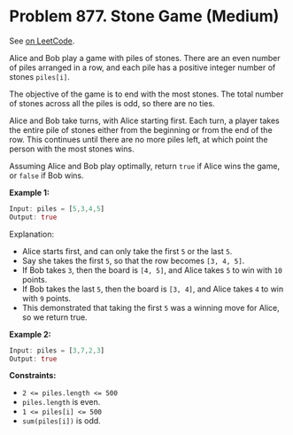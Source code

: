 Problem 877. Stone Game (Medium)
================================

See [on LeetCode](https://leetcode.com/problems/stone-game/).

Alice and Bob play a game with piles of stones. There are an even number of piles arranged in a row, and each pile has a positive integer number of stones `piles[i]`.

The objective of the game is to end with the most stones. The total number of stones across all the piles is odd, so there are no ties.

Alice and Bob take turns, with Alice starting first. Each turn, a player takes the entire pile of stones either from the beginning or from the end of the row. This continues until there are no more piles left, at which point the person with the most stones wins.

Assuming Alice and Bob play optimally, return `true` if Alice wins the game, or `false` if Bob wins.

**Example 1:**

```Rust
Input: piles = [5,3,4,5]
Output: true
```

Explanation:

* Alice starts first, and can only take the first `5` or the last `5`.
* Say she takes the first `5`, so that the row becomes `[3, 4, 5]`.
* If Bob takes `3`, then the board is `[4, 5]`, and Alice takes `5` to win with `10` points.
* If Bob takes the last `5`, then the board is `[3, 4]`, and Alice takes `4` to win with `9` points.
* This demonstrated that taking the first `5` was a winning move for Alice, so we return true.

**Example 2:**

```Rust
Input: piles = [3,7,2,3]
Output: true
```

**Constraints:**

* `2 <= piles.length <= 500`
* `piles.length` is even.
* `1 <= piles[i] <= 500`
* `sum(piles[i])` is odd.
